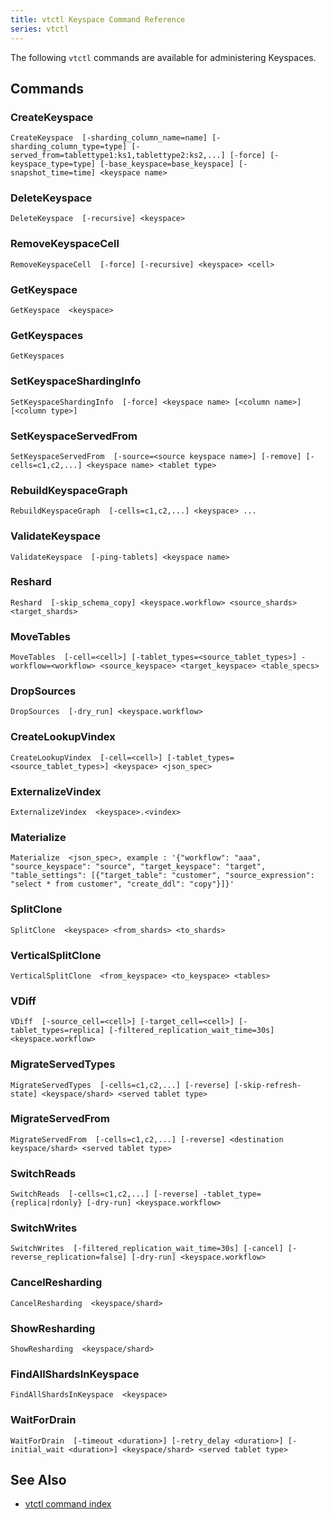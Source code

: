 ```yaml
---
title: vtctl Keyspace Command Reference
series: vtctl
---
```


The following `vtctl` commands are available for administering Keyspaces.

## Commands

### CreateKeyspace

```
CreateKeyspace  [-sharding_column_name=name] [-sharding_column_type=type] [-served_from=tablettype1:ks1,tablettype2:ks2,...] [-force] [-keyspace_type=type] [-base_keyspace=base_keyspace] [-snapshot_time=time] <keyspace name>
```

### DeleteKeyspace

```
DeleteKeyspace  [-recursive] <keyspace>
```

### RemoveKeyspaceCell

```
RemoveKeyspaceCell  [-force] [-recursive] <keyspace> <cell>
```

### GetKeyspace

```
GetKeyspace  <keyspace>
```

### GetKeyspaces

```
GetKeyspaces  
```

### SetKeyspaceShardingInfo
```
SetKeyspaceShardingInfo  [-force] <keyspace name> [<column name>] [<column type>]
```

### SetKeyspaceServedFrom
```
SetKeyspaceServedFrom  [-source=<source keyspace name>] [-remove] [-cells=c1,c2,...] <keyspace name> <tablet type>
```

### RebuildKeyspaceGraph
```
RebuildKeyspaceGraph  [-cells=c1,c2,...] <keyspace> ...
```

### ValidateKeyspace
```
ValidateKeyspace  [-ping-tablets] <keyspace name>
```

### Reshard
```
Reshard  [-skip_schema_copy] <keyspace.workflow> <source_shards> <target_shards>
```

### MoveTables
```
MoveTables  [-cell=<cell>] [-tablet_types=<source_tablet_types>] -workflow=<workflow> <source_keyspace> <target_keyspace> <table_specs>
```

### DropSources
```
DropSources  [-dry_run] <keyspace.workflow>
```

### CreateLookupVindex
```
CreateLookupVindex  [-cell=<cell>] [-tablet_types=<source_tablet_types>] <keyspace> <json_spec>
```

### ExternalizeVindex
```
ExternalizeVindex  <keyspace>.<vindex>
```

### Materialize
```
Materialize  <json_spec>, example : '{"workflow": "aaa", "source_keyspace": "source", "target_keyspace": "target", "table_settings": [{"target_table": "customer", "source_expression": "select * from customer", "create_ddl": "copy"}]}'
```

### SplitClone
```
SplitClone  <keyspace> <from_shards> <to_shards>
```

### VerticalSplitClone
```
VerticalSplitClone  <from_keyspace> <to_keyspace> <tables>
```

### VDiff
```
VDiff  [-source_cell=<cell>] [-target_cell=<cell>] [-tablet_types=replica] [-filtered_replication_wait_time=30s] <keyspace.workflow>
```

### MigrateServedTypes
```
MigrateServedTypes  [-cells=c1,c2,...] [-reverse] [-skip-refresh-state] <keyspace/shard> <served tablet type>
```

### MigrateServedFrom
```
MigrateServedFrom  [-cells=c1,c2,...] [-reverse] <destination keyspace/shard> <served tablet type>
```

### SwitchReads
```
SwitchReads  [-cells=c1,c2,...] [-reverse] -tablet_type={replica|rdonly} [-dry-run] <keyspace.workflow>
```

### SwitchWrites
```
SwitchWrites  [-filtered_replication_wait_time=30s] [-cancel] [-reverse_replication=false] [-dry-run] <keyspace.workflow>
```

### CancelResharding
```
CancelResharding  <keyspace/shard>
```

### ShowResharding
```
ShowResharding  <keyspace/shard>
```

### FindAllShardsInKeyspace
```
FindAllShardsInKeyspace  <keyspace>
```

### WaitForDrain
```
WaitForDrain  [-timeout <duration>] [-retry_delay <duration>] [-initial_wait <duration>] <keyspace/shard> <served tablet type>
```

## See Also

* [vtctl command index](../../vtctl)
